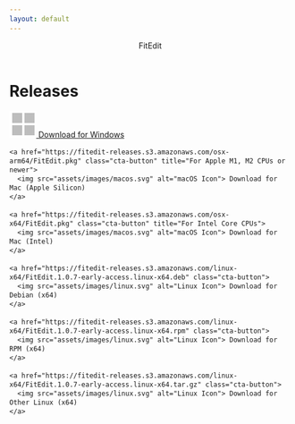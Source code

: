 ```yaml
---
layout: default
---
```


<header>
  <div class="header-content">
    <span class="brand">Fit<span class="brand-suffix">Edit</span></span>
  </div>
</header>

<h1>Releases</h1>
<body>
  <main>
    <a href="https://fitedit-releases.s3.amazonaws.com/win-x64/FitEditSetup.exe" class="cta-button">
      <img src="assets/images/windows.svg" alt="Windows Icon"> Download for Windows
    </a>

    <a href="https://fitedit-releases.s3.amazonaws.com/osx-arm64/FitEdit.pkg" class="cta-button" title="For Apple M1, M2 CPUs or newer">
      <img src="assets/images/macos.svg" alt="macOS Icon"> Download for Mac (Apple Silicon)
    </a>

    <a href="https://fitedit-releases.s3.amazonaws.com/osx-x64/FitEdit.pkg" class="cta-button" title="For Intel Core CPUs">
      <img src="assets/images/macos.svg" alt="macOS Icon"> Download for Mac (Intel)
    </a>

    <a href="https://fitedit-releases.s3.amazonaws.com/linux-x64/FitEdit.1.0.7-early-access.linux-x64.deb" class="cta-button">
      <img src="assets/images/linux.svg" alt="Linux Icon"> Download for Debian (x64)
    </a>

    <a href="https://fitedit-releases.s3.amazonaws.com/linux-x64/FitEdit.1.0.7-early-access.linux-x64.rpm" class="cta-button">
      <img src="assets/images/linux.svg" alt="Linux Icon"> Download for RPM (x64)
    </a>

    <a href="https://fitedit-releases.s3.amazonaws.com/linux-x64/FitEdit.1.0.7-early-access.linux-x64.tar.gz" class="cta-button">
      <img src="assets/images/linux.svg" alt="Linux Icon"> Download for Other Linux (x64)
    </a>

</main>
